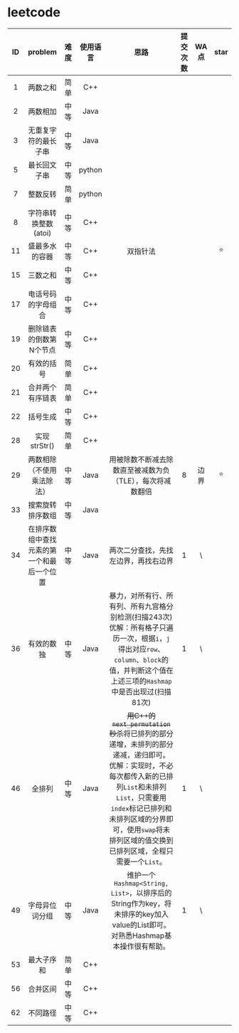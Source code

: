 # leetcode

| ID | problem | 难度 | 使用语言 | 思路 | 提交次数 | WA点 | star |
| :---:  | :---: | :---: | :---:  | :---: | :---: | :---: | :---: |
| 1 | 两数之和 | 简单 | C++ | | | | |
| 2 | 两数相加 | 中等 | Java | | | | |
| 3 | 无重复字符的最长子串  | 中等 | Java | | | | |
| 5 | 最长回文子串 | 中等 | python | | | | |
| 7 | 整数反转 | 简单 | python | | | | |
| 8 | 字符串转换整数(atoi) | 中等 | C++ | | | | |
| 11 | 盛最多水的容器 | 中等 | C++ | 双指针法 | | | :star: |
| 15 | 三数之和 | 中等 | C++ | | | | |
| 17 | 电话号码的字母组合 | 中等 | C++ | | | | |
| 19 | 删除链表的倒数第N个节点  | 中等 | C++ | | | | |
| 20 | 有效的括号 | 简单 | C++ | | | | |
| 21 | 合并两个有序链表 | 简单 | C++ | | | | |
| 22 | 括号生成 | 中等 | C++ | | | | |
| 28 | 实现strStr() | 简单 | C++ | | | | |
| 29 | 两数相除（不使用乘法除法） | 中等 |  Java | 用被除数不断减去除数直至被减数为负（TLE），每次将减数翻倍 | 8 | 边界 | :star: |
| 33 | 搜索旋转排序数组 | 中等 | Java | | | | |
| 34 | 在排序数组中查找元素的第一个和最后一个位置 | 中等 | Java | 两次二分查找，先找左边界，再找右边界 | 1 | \ |  |
| 36 | 有效的数独 | 中等 | Java | 暴力，对所有行、所有列、所有九宫格分别检测(扫描243次)<br>优解：所有格子只遍历一次，根据`i`，`j`得出对应`row`、`column`、`block`的值，并判断这个值在上述三项的`Hashmap`中是否出现过(扫描81次) | 1 | \ |  |
| 46 | 全排列 | 中等 | Java | ~~用C++的`next_permutation`秒杀~~将已排列的部分递增，未排列的部分递减，递归即可。<br>优解：实现时，不必每次都传入新的已排列`List`和未排列`List`，只需要用`index`标记已排列和未排列区域的分界即可，使用`swap`将未排列区域的值交换到已排列区域，全程只需要一个`List`。 | 1 | \ | |
| 49 | 字母异位词分组 | 中等 | Java | 维护一个`Hashmap<String, List>`，以排序后的String作为key，将未排序的key加入value的List即可。对熟悉Hashmap基本操作很有帮助。 | 1 | \ | |
| 53 | 最大子序和 | 简单 | C++ | | | | |
| 56 | 合并区间 | 中等 | C++ | | | | |
| 62 | 不同路径 | 中等 | C++ | | | | |